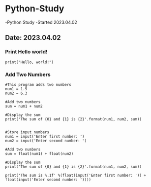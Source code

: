 # Python-Study
-Python Study
-Started 2023.04.02

## Date: 2023.04.02
### Print Hello world!
```
print("Hello, world!")
```

### Add Two Numbers
```
#This program adds two numbers
num1 = 1.5
num2 = 6.3

#Add two numbers
sum = num1 + num2

#Display the sum
print('The sum of {0} and {1} is {2}'.format(num1, num2, sum))


#Store input numbers
num1 = input('Enter first number: ')
num2 = input('Enter second number: ')

#Add two numbers
sum = float(num1) + float(num2)

#Display the sum
print('The sum of {0} and {1} is {2}'.format(num1, num2, sum))

print('The sum is %.1f' %(float(input('Enter first number: ')) + float(input('Enter second number: '))))
```
